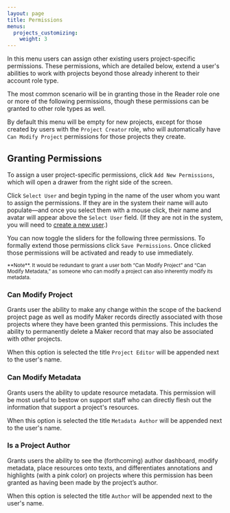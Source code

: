 ```yaml
---
layout: page
title: Permissions
menus:
  projects_customizing:
    weight: 3
---
```


In this menu users can assign other existing users project-specific permissions. These permissions, which are detailed below, extend a user's abilities to work with projects beyond those already inherent to their account role type.

The most common scenario will be in granting those in the Reader role one or more of the following permissions, though these permissions can be granted to other role types as well.

By default this menu will be empty for new projects, except for those created by users with the `Project Creator` role, who will automatically have `Can Modify Project` permissions for those projects they create.

## Granting Permissions

To assign a user project-specific permissions, click `Add New Permissions`, which will open a drawer from the right side of the screen.

Click `Select User` and begin typing in the name of the user whom you want to assign the permissions. If they are in the system their name will auto populate—and once you select them with a mouse click, their name and avatar will appear above the `Select User` field. (If they are not in the system, you will need to [create a new user](/docs/projects/accounts/creating.html).)

You can now toggle the sliders for the following three permissions. To formally extend those permissions click `Save Permissions`. Once clicked those permissions will be activated and ready to use immediately.

<small>
**Note**. It would be redundant to grant a user both “Can Modify Project” and “Can Modify Metadata,” as someone who can modify a project can also inherently modify its metadata.
</small>

### Can Modify Project

Grants user the ability to make any change within the scope of the backend project page as well as modify Maker records directly associated with those projects where they have been granted this permissions. This includes the ability to permanently delete a Maker record that may also be associated with other projects.

When this option is selected the title `Project Editor` will be appended next to the user's name.

### Can Modify Metadata

Grants users the ability to update resource metadata. This permission will be most useful to bestow on support staff who can directly flesh out the information that support a project's resources.

When this option is selected the title `Metadata Author` will be appended next to the user's name.

### Is a Project Author

Grants users the ability to see the (forthcoming) author dashboard, modify metadata, place resources onto texts, and differentiates annotations and highlights (with a pink color) on projects where this permission has been granted as having been made by the project’s author.

When this option is selected the title `Author` will be appended next to the user's name.
